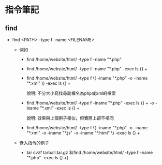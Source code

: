 指令筆記
===========

## find
* find &lt;PATH&gt; -type f -name &lt;FILENAME&gt;
	* 例如
		* find /home/website/html/ -type f -name "*.php"
		* find /home/website/html/ -type f -name "*.php" -exec ls {} +
		* find /home/website/html/ -type f \\( -iname "\*.php" -o -iname "\*.xml" \\) -exec ls {} +
		
			說明: 不分大小寫找尋副檔名為php或xml的檔案
			
		* find /home/website/html/ -type f -iname "\*.php" -exec ls {} + -o -iname "\*.xml" -exec ls {} +
			
			說明: 效果與上個例子相似，但實際上卻不相同
			
		* find /home/website/html/ -type f \\( -iname "\*.php" -o -iname "\*.xml" -o -iname "\*.js" -o -iname "\*.html" \\) -exec ls {} +

		
	* 嵌入指令的例子
		* tar cvzf tarball.tar.gz $(find /home/website/html/ -type f -name "*.php" -exec ls {} +)




